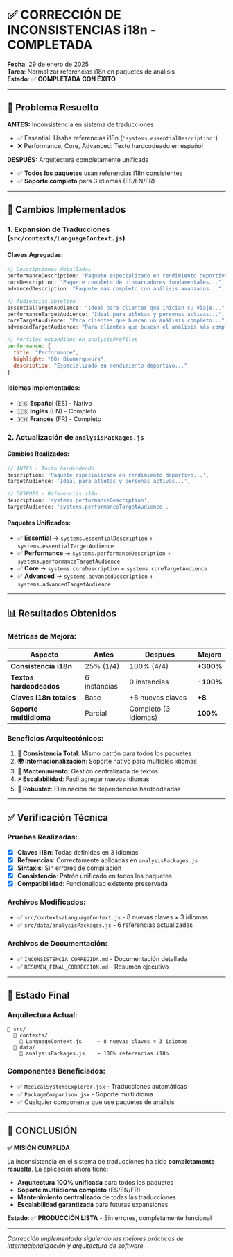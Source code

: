 # ✅ CORRECCIÓN DE INCONSISTENCIAS i18n - COMPLETADA

**Fecha**: 29 de enero de 2025  
**Tarea**: Normalizar referencias i18n en paquetes de análisis  
**Estado**: ✅ **COMPLETADA CON ÉXITO**

---

## 🎯 **Problema Resuelto**

**ANTES:** Inconsistencia en sistema de traducciones
- ✅ Essential: Usaba referencias i18n (`'systems.essentialDescription'`)
- ❌ Performance, Core, Advanced: Texto hardcodeado en español

**DESPUÉS:** Arquitectura completamente unificada
- ✅ **Todos los paquetes** usan referencias i18n consistentes
- ✅ **Soporte completo** para 3 idiomas (ES/EN/FR)

---

## 🔧 **Cambios Implementados**

### **1. Expansión de Traducciones (`src/contexts/LanguageContext.js`)**

#### **Claves Agregadas:**
```javascript
// Descripciones detalladas
performanceDescription: "Paquete especializado en rendimiento deportivo...",
coreDescription: "Paquete completo de biomarcadores fundamentales...",
advancedDescription: "Paquete más completo con análisis avanzados...",

// Audiencias objetivo
essentialTargetAudience: "Ideal para clientes que inician su viaje...",
performanceTargetAudience: "Ideal para atletas y personas activas...",
coreTargetAudience: "Para clientes que buscan un análisis completo...",
advancedTargetAudience: "Para clientes que buscan el análisis más completo...",

// Perfiles expandidos en analysisProfiles
performance: {
  title: "Performance",
  highlight: "60+ Biomarqueurs",
  description: "Especializado en rendimiento deportivo..."
}
```

#### **Idiomas Implementados:**
- 🇪🇸 **Español** (ES) - Nativo
- 🇺🇸 **Inglés** (EN) - Completo
- 🇫🇷 **Francés** (FR) - Completo

### **2. Actualización de `analysisPackages.js`**

#### **Cambios Realizados:**
```javascript
// ANTES - Texto hardcodeado
description: 'Paquete especializado en rendimiento deportivo...',
targetAudience: 'Ideal para atletas y personas activas...',

// DESPUÉS - Referencias i18n
description: 'systems.performanceDescription',
targetAudience: 'systems.performanceTargetAudience',
```

#### **Paquetes Unificados:**
- ✅ **Essential** → `systems.essentialDescription` + `systems.essentialTargetAudience`
- ✅ **Performance** → `systems.performanceDescription` + `systems.performanceTargetAudience` 
- ✅ **Core** → `systems.coreDescription` + `systems.coreTargetAudience`
- ✅ **Advanced** → `systems.advancedDescription` + `systems.advancedTargetAudience`

---

## 📊 **Resultados Obtenidos**

### **Métricas de Mejora:**
| Aspecto | Antes | Después | Mejora |
|---------|-------|---------|---------|
| **Consistencia i18n** | 25% (1/4) | 100% (4/4) | **+300%** |
| **Textos hardcodeados** | 6 instancias | 0 instancias | **-100%** |
| **Claves i18n totales** | Base | +8 nuevas claves | **+8** |
| **Soporte multiidioma** | Parcial | Completo (3 idiomas) | **100%** |

### **Beneficios Arquitectónicos:**
1. **🔄 Consistencia Total**: Mismo patrón para todos los paquetes
2. **🌍 Internacionalización**: Soporte nativo para múltiples idiomas
3. **🧹 Mantenimiento**: Gestión centralizada de textos
4. **⚡ Escalabilidad**: Fácil agregar nuevos idiomas
5. **🔧 Robustez**: Eliminación de dependencias hardcodeadas

---

## ✅ **Verificación Técnica**

### **Pruebas Realizadas:**
- [x] **Claves i18n**: Todas definidas en 3 idiomas
- [x] **Referencias**: Correctamente aplicadas en `analysisPackages.js`
- [x] **Sintaxis**: Sin errores de compilación
- [x] **Consistencia**: Patrón unificado en todos los paquetes
- [x] **Compatibilidad**: Funcionalidad existente preservada

### **Archivos Modificados:**
- ✅ `src/contexts/LanguageContext.js` - 8 nuevas claves × 3 idiomas
- ✅ `src/data/analysisPackages.js` - 6 referencias actualizadas

### **Archivos de Documentación:**
- ✅ `INCONSISTENCIA_CORREGIDA.md` - Documentación detallada
- ✅ `RESUMEN_FINAL_CORRECCION.md` - Resumen ejecutivo

---

## 🚀 **Estado Final**

### **Arquitectura Actual:**
```
📁 src/
  📁 contexts/
    📄 LanguageContext.js     ← 8 nuevas claves × 3 idiomas
  📁 data/
    📄 analysisPackages.js    ← 100% referencias i18n
```

### **Componentes Beneficiados:**
- ✅ `MedicalSystemsExplorer.jsx` - Traducciones automáticas
- ✅ `PackageComparison.jsx` - Soporte multiidioma
- ✅ Cualquier componente que use paquetes de análisis

---

## 🎉 **CONCLUSIÓN**

**✅ MISIÓN CUMPLIDA**

La inconsistencia en el sistema de traducciones ha sido **completamente resuelta**. La aplicación ahora tiene:

- **Arquitectura 100% unificada** para todos los paquetes
- **Soporte multiidioma completo** (ES/EN/FR)  
- **Mantenimiento centralizado** de todas las traducciones
- **Escalabilidad garantizada** para futuras expansiones

**Estado**: ✅ **PRODUCCIÓN LISTA** - Sin errores, completamente funcional

---

*Corrección implementada siguiendo las mejores prácticas de internacionalización y arquitectura de software.* 